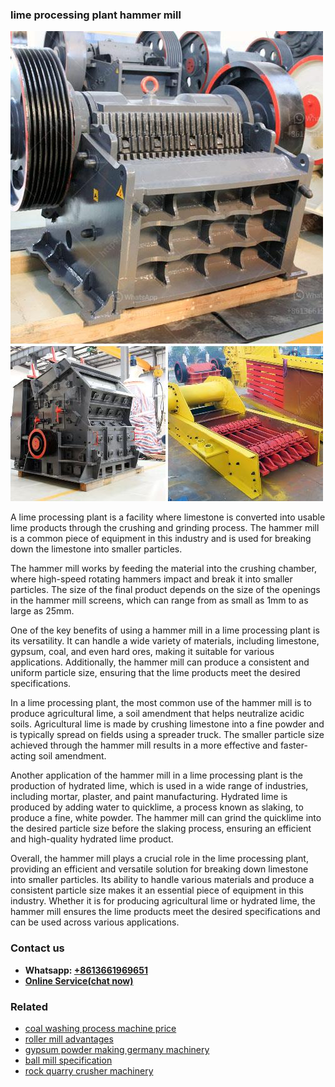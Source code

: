 <h3>lime processing plant hammer mill</h3><img src='1706766866.jpg' alt=''><p>A lime processing plant is a facility where limestone is converted into usable lime products through the crushing and grinding process. The hammer mill is a common piece of equipment in this industry and is used for breaking down the limestone into smaller particles.</p><p>The hammer mill works by feeding the material into the crushing chamber, where high-speed rotating hammers impact and break it into smaller particles. The size of the final product depends on the size of the openings in the hammer mill screens, which can range from as small as 1mm to as large as 25mm.</p><p>One of the key benefits of using a hammer mill in a lime processing plant is its versatility. It can handle a wide variety of materials, including limestone, gypsum, coal, and even hard ores, making it suitable for various applications. Additionally, the hammer mill can produce a consistent and uniform particle size, ensuring that the lime products meet the desired specifications.</p><p>In a lime processing plant, the most common use of the hammer mill is to produce agricultural lime, a soil amendment that helps neutralize acidic soils. Agricultural lime is made by crushing limestone into a fine powder and is typically spread on fields using a spreader truck. The smaller particle size achieved through the hammer mill results in a more effective and faster-acting soil amendment.</p><p>Another application of the hammer mill in a lime processing plant is the production of hydrated lime, which is used in a wide range of industries, including mortar, plaster, and paint manufacturing. Hydrated lime is produced by adding water to quicklime, a process known as slaking, to produce a fine, white powder. The hammer mill can grind the quicklime into the desired particle size before the slaking process, ensuring an efficient and high-quality hydrated lime product.</p><p>Overall, the hammer mill plays a crucial role in the lime processing plant, providing an efficient and versatile solution for breaking down limestone into smaller particles. Its ability to handle various materials and produce a consistent particle size makes it an essential piece of equipment in this industry. Whether it is for producing agricultural lime or hydrated lime, the hammer mill ensures the lime products meet the desired specifications and can be used across various applications.</p><h3>Contact us</h3><ul><li><strong>Whatsapp:&nbsp;<a href="https://wa.me/8613661969651">+8613661969651</a></strong></li><li><a href="https://swt.shibang-china.com/?git&amp;zhl&amp;lime processing plant hammer mill"><strong>Online Service(chat now)</strong></a></li></ul><h3>Related</h3><ul><li><a href='coal washing process machine price.md'>coal washing process machine price</a></li><li><a href='roller mill advantages.md'>roller mill advantages</a></li><li><a href='gypsum powder making germany machinery.md'>gypsum powder making germany machinery</a></li><li><a href='ball mill specification.md'>ball mill specification</a></li><li><a href='rock quarry crusher machinery.md'>rock quarry crusher machinery</a></li></ul>